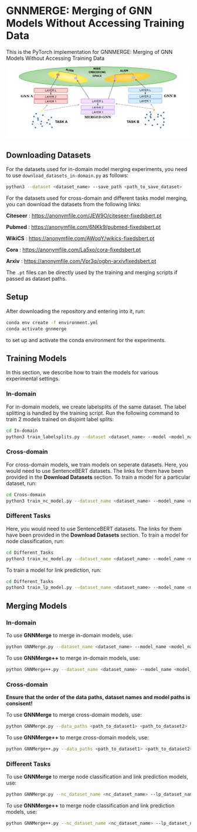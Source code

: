 # GNNMERGE: Merging of GNN Models Without Accessing Training Data

This is the PyTorch implementation for GNNMERGE: Merging of GNN Models Without Accessing Training Data

![GNNMerge](Model_Merging.png)

## Downloading Datasets

For the datasets used for in-domain model merging experiments, you need to use `download_datasets_in-domain.py` as follows:
```bash
python3 --dataset <dataset_name> --save_path <path_to_save_dataset>
```

For the datasets used for cross-domain and different tasks model merging, you can download the datasets from the following links:

**Citeseer** : https://anonymfile.com/JEW9O/citeseer-fixedsbert.pt

**Pubmed** : https://anonymfile.com/6NKk9/pubmed-fixedsbert.pt

**WikiCS** : https://anonymfile.com/AWoqY/wikics-fixedsbert.pt

**Cora** : https://anonymfile.com/La5xo/cora-fixedsbert.pt

**Arxiv** : https://anonymfile.com/Vpr3q/ogbn-arxivfixedsbert.pt

The `.pt` files can be directly used by the training and merging scripts if passed as dataset paths.
## Setup

After downloading the repository and entering into it, run:
```bash
conda env create -f environment.yml
conda activate gnnmerge
``` 
to set up and activate the conda environment for the experiments.

## Training Models

In this section, we describe how to train the models for various experimental settings.
### In-domain

For in-domain models, we create labelsplits of the same dataset. The label splitting is handled by the training script. Run the following command to train 2 models trained on disjoint label splits:

```bash
cd In-domain
python3 train_labelsplits.py --dataset <dataset_name> --model <model_name> --data_path <path_to_dataset> --model1_save_path <path_to_save_model1> --model2_save_path <path_to_save_model2> --logs_path <path_to_save_logs>
```
### Cross-domain
For cross-domain models, we train models on seperate datasets. Here, you would need to use SentenceBERT datasets. The links for them have been provided in the **Download Datasets** section. To train a model for a particular dataset, run:
```bash
cd Cross-domain
python3 train_nc_model.py --dataset_name <dataset_name> --model_name <model_name> --data_path <path_to_dataset> --logs_path <path_to_save_logs> --model_save_path <path_to_save_model>
```

### Different Tasks
Here, you would need to use SentenceBERT datasets. The links for them have been provided in the **Download Datasets** section. To train a model for node classification, run:
```bash
cd Different_Tasks
python3 train_nc_model.py --dataset_name <dataset_name> --model_name <model_name> --data_path <path_to_dataset> --logs_path <path_to_save_logs> --model_save_path <path_to_save_model>
```
To train a model for link prediction, run:
```bash
cd Different_Tasks
python3 train_lp_model.py --dataset_name <dataset_name> --model_name <model_name> --data_path <path_to_dataset> --logs_path <path_to_save_logs> --model_save_path <path_to_save_model>
```
## Merging Models

### In-domain

To use **GNNMerge** to merge in-domain models, use:
```bash
python GNNMerge.py --dataset_name <dataset_name> --model_name <model_name> --data_path <path_to_dataset> --model1_path <path_to_first_model> --model2_path <path_to_second_model> --logs_path <path_to_save_logs>
```
To use **GNNMerge++** to merge in-domain models, use:
```bash
python GNNMerge++.py --dataset_name <dataset_name> --model_name <model_name> --data_path <path_to_dataset> --model1_path <path_to_first_model> --model2_path <path_to_second_model> --logs_path <path_to_save_logs>
```

### Cross-domain

**Ensure that the order of the data paths, dataset names and model paths is consisent!**

To use **GNNMerge** to merge cross-domain models, use:
```bash
python GNNMerge.py --data_paths <path_to_dataset1> <path_to_dataset2> ... --dataset_names <dataset_name1> <dataset_name2> ... --model_paths <path_to_model1> <path_to_model2> ... --model_name <model_name> --logs_path <path_to_save_logs>
```

To use **GNNMerge++** to merge cross-domain models, use:
```bash
python GNNMerge++.py --data_paths <path_to_dataset1> <path_to_dataset2> ... --dataset_names <dataset_name1> <dataset_name2> ... --model_paths <path_to_model1> <path_to_model2> ... --model_name <model_name> --logs_path <path_to_save_logs>
```

### Different Tasks

To use **GNNMerge** to merge node classification and link prediction models, use:
```bash
python GNNMerge.py --nc_dataset_name <nc_dataset_name> --lp_dataset_name <lp_dataset_name> --model_name <model_name> --nc_data_path <path_to_nc_dataset> --lp_data_path <path_to_lp_dataset> --nc_model_path <path_to_nc_model> --lp_model_path <path_to_lp_model> --logs_path <path_to_save_logs>
```

To use **GNNMerge++** to merge node classification and link prediction models, use:
```bash
python GNNMerge++.py --nc_dataset_name <nc_dataset_name> --lp_dataset_name <lp_dataset_name> --model_name <model_name> --nc_data_path <path_to_nc_dataset> --lp_data_path <path_to_lp_dataset> --nc_model_path <path_to_nc_model> --lp_model_path <path_to_lp_model> --logs_path <path_to_save_logs>
```

